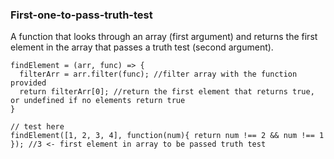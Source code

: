 ### First-one-to-pass-truth-test

A function that looks through an array (first argument) and returns the first element in the array that passes a truth test (second argument).

```
findElement = (arr, func) => {
  filterArr = arr.filter(func); //filter array with the function provided
  return filterArr[0]; //return the first element that returns true, or undefined if no elements return true
}

// test here
findElement([1, 2, 3, 4], function(num){ return num !== 2 && num !== 1 }); //3 <- first element in array to be passed truth test
```
